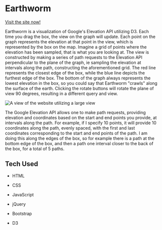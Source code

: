 # Earthworm
[Visit the site now!](https://alexwebbb.github.io/earthworm/)

Earthworm is a visualization of Google's Elevation API utilizing D3. Each time you drag the box, the view on the graph will update. Each point on the graph represents the elevation at that point in the view, which is represented by the box on the map. Imagine a grid of points where the elevation has been sampled, that is what you are looking at. The view is constructed by making a series of path requests to the Elevation API perpendicular to the plane of the graph, ie sampling the elevation at intervals along the path, constructing the aforementioned grid. The red line represents the closest edge of the box, while the blue line depicts the furthest edge of the box. The bottom of the graph always represents the lowest elevation in the box, so you could say that Earthworm "crawls" along the surface of the earth. Clicking the rotate buttons will rotate the plane of view 90 degrees, resulting in a different query and view.

![A view of the website utilizing a large view](http://res.cloudinary.com/execool/image/upload/v1512385296/earthworm/readme-img.png "The Website in Action")

The Google Elevation API allows one to make path requests, providing elevation and coordinates based on the start and end points you provide, at intervals along the path. For example, if I specify 10 points, it will provide 10 coordinates along the path, evenly spaced, with the first and last coordinates corresponding to the start and end points of the path. I am doing this along the edges of the box, so for example there is a path at the bottom edge of the box, and then a path one interval closer to the back of the box, for a total of 5 paths.

## Tech Used

+ HTML

+ CSS

+ JavaScript

+ jQuery

+ Bootstrap

+ D3
